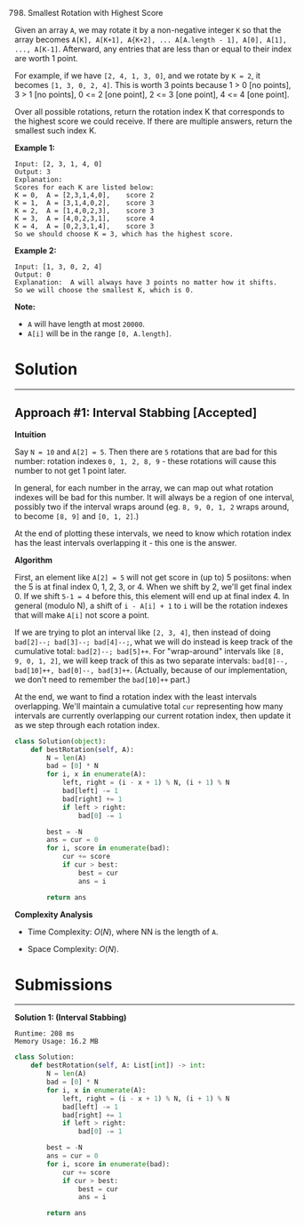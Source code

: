 798. Smallest Rotation with Highest Score

Given an array `A`, we may rotate it by a non-negative integer `K` so that the array becomes `A[K], A[K+1], A{K+2], ... A[A.length - 1], A[0], A[1], ..., A[K-1]`.  Afterward, any entries that are less than or equal to their index are worth 1 point. 

For example, if we have `[2, 4, 1, 3, 0]`, and we rotate by `K = 2`, it becomes `[1, 3, 0, 2, 4]`.  This is worth 3 points because 1 > 0 [no points], 3 > 1 [no points], 0 <= 2 [one point], 2 <= 3 [one point], 4 <= 4 [one point].

Over all possible rotations, return the rotation index K that corresponds to the highest score we could receive.  If there are multiple answers, return the smallest such index K.

**Example 1:**
```
Input: [2, 3, 1, 4, 0]
Output: 3
Explanation:  
Scores for each K are listed below: 
K = 0,  A = [2,3,1,4,0],    score 2
K = 1,  A = [3,1,4,0,2],    score 3
K = 2,  A = [1,4,0,2,3],    score 3
K = 3,  A = [4,0,2,3,1],    score 4
K = 4,  A = [0,2,3,1,4],    score 3
So we should choose K = 3, which has the highest score.
``` 

**Example 2:**
```
Input: [1, 3, 0, 2, 4]
Output: 0
Explanation:  A will always have 3 points no matter how it shifts.
So we will choose the smallest K, which is 0.
```

**Note:**

* `A` will have length at most `20000`.
* `A[i]` will be in the range `[0, A.length]`.

# Solution
---
## Approach #1: Interval Stabbing [Accepted]
**Intuition**

Say `N = 10` and `A[2] = 5`. Then there are `5` rotations that are bad for this number: rotation indexes `0, 1, 2, 8, 9` - these rotations will cause this number to not get 1 point later.

In general, for each number in the array, we can map out what rotation indexes will be bad for this number. It will always be a region of one interval, possibly two if the interval wraps around (eg. `8, 9, 0, 1, 2` wraps around, to become `[8, 9]` and `[0, 1, 2]`.)

At the end of plotting these intervals, we need to know which rotation index has the least intervals overlapping it - this one is the answer.

**Algorithm**

First, an element like `A[2] = 5` will not get score in (up to) 5 posiitons: when the 5 is at final index 0, 1, 2, 3, or 4. When we shift by 2, we'll get final index 0. If we shift `5-1 = 4` before this, this element will end up at final index 4. In general (modulo N), a shift of `i - A[i] + 1` to `i` will be the rotation indexes that will make `A[i]` not score a point.

If we are trying to plot an interval like `[2, 3, 4]`, then instead of doing `bad[2]--; bad[3]--; bad[4]--;`, what we will do instead is keep track of the cumulative total: `bad[2]--; bad[5]++`. For "wrap-around" intervals like `[8, 9, 0, 1, 2]`, we will keep track of this as two separate intervals: `bad[8]--, bad[10]++, bad[0]--, bad[3]++`. (Actually, because of our implementation, we don't need to remember the `bad[10]++` part.)

At the end, we want to find a rotation index with the least intervals overlapping. We'll maintain a cumulative total `cur` representing how many intervals are currently overlapping our current rotation index, then update it as we step through each rotation index.

```python
class Solution(object):
    def bestRotation(self, A):
        N = len(A)
        bad = [0] * N
        for i, x in enumerate(A):
            left, right = (i - x + 1) % N, (i + 1) % N
            bad[left] -= 1
            bad[right] += 1
            if left > right:
                bad[0] -= 1

        best = -N
        ans = cur = 0
        for i, score in enumerate(bad):
            cur += score
            if cur > best:
                best = cur
                ans = i

        return ans
```

**Complexity Analysis**

* Time Complexity: $O(N)$, where NN is the length of `A`.

* Space Complexity: $O(N)$.

# Submissions
---
**Solution 1: (Interval Stabbing)**
```
Runtime: 208 ms
Memory Usage: 16.2 MB
```
```python
class Solution:
    def bestRotation(self, A: List[int]) -> int:
        N = len(A)
        bad = [0] * N
        for i, x in enumerate(A):
            left, right = (i - x + 1) % N, (i + 1) % N
            bad[left] -= 1
            bad[right] += 1
            if left > right:
                bad[0] -= 1

        best = -N
        ans = cur = 0
        for i, score in enumerate(bad):
            cur += score
            if cur > best:
                best = cur
                ans = i

        return ans
```